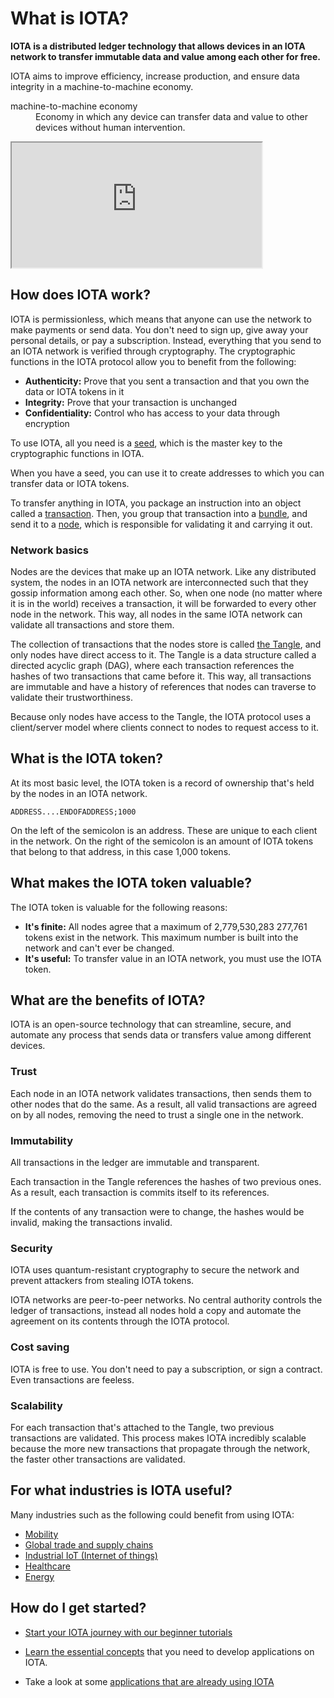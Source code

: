 # What is IOTA?

**IOTA is a distributed ledger technology that allows devices in an IOTA network to transfer immutable data and value among each other for free.**

IOTA aims to improve efficiency, increase production, and ensure data integrity in a machine-to-machine economy.

<dl><dt>machine-to-machine economy</dt><dd>Economy in which any device can transfer data and value to other devices without human intervention.</dd></dl>

<iframe src="https://www.youtube.com/embed/Gr-LstcDcAw" width="400" height="200"></iframe>

## How does IOTA work?

IOTA is permissionless, which means that anyone can use the network to make payments or send data. You don't need to sign up, give away your personal details, or pay a subscription. Instead, everything that you send to an IOTA network is verified through cryptography. The cryptographic functions in the IOTA protocol allow you to benefit from the following:

* **Authenticity:** Prove that you sent a transaction and that you own the data or IOTA tokens in it
* **Integrity:** Prove that your transaction is unchanged
* **Confidentiality:** Control who has access to your data through encryption

To use IOTA, all you need is a [seed](../introduction/what-is-a-seed.md), which is the master key to the cryptographic functions in IOTA.

When you have a seed, you can use it to create addresses to which you can transfer data or IOTA tokens.

To transfer anything in IOTA, you package an instruction into an object called a [transaction](../introduction/what-is-a-transaction.md). Then, you group that transaction into a [bundle](../introduction/what-is-a-bundle.md), and send it to a [node](../introduction/what-is-a-node.md), which is responsible for validating it and carrying it out.

### Network basics

Nodes are the devices that make up an IOTA network. Like any distributed system, the nodes in an IOTA network are interconnected such that they gossip information among each other. So, when one node (no matter where it is in the world) receives a transaction, it will be forwarded to every other node in the network. This way, all nodes in the same IOTA network can validate all transactions and store them.

The collection of transactions that the nodes store is called [the Tangle](../introduction/what-is-the-tangle.md), and only nodes have direct access to it. The Tangle is a data structure called a directed acyclic graph (DAG), where each transaction references the hashes of two transactions that came before it. This way, all transactions are immutable and have a history of references that nodes can traverse to validate their trustworthiness.

Because only nodes have access to the Tangle, the IOTA protocol uses a client/server model where clients connect to nodes to request access to it.

## What is the IOTA token?

At its most basic level, the IOTA token is a record of ownership that's held by the nodes in an IOTA network.

    ADDRESS....ENDOFADDRESS;1000

On the left of the semicolon is an address. These are unique to each client in the network. On the right of the semicolon is an amount of IOTA tokens that belong to that address, in this case 1,000 tokens.

## What makes the IOTA token valuable?

The IOTA token is valuable for the following reasons:

* **It's finite:** All nodes agree that a maximum of 2,779,530,283 277,761 tokens exist in the network. This maximum number is built into the network and can't ever be changed.
* **It's useful:** To transfer value in an IOTA network, you must use the IOTA token. 

## What are the benefits of IOTA?

IOTA is an open-source technology that can streamline, secure, and automate any process that sends data or transfers value among different devices.

### Trust

Each node in an IOTA network validates transactions, then sends them to other nodes that do the same. As a result, all valid transactions are agreed on by all nodes, removing the need to trust a single one in the network.

### Immutability

All transactions in the ledger are immutable and transparent.

Each transaction in the Tangle references the hashes of two previous ones. As a result, each transaction is commits itself to its references.

If the contents of any transaction were to change, the hashes would be invalid, making the transactions invalid.

### Security

IOTA uses quantum-resistant cryptography to secure the network and prevent attackers from stealing IOTA tokens.

IOTA networks are peer-to-peer networks. No central authority controls the ledger of transactions, instead all nodes hold a copy and automate the agreement on its contents through the IOTA protocol.

### Cost saving

IOTA is free to use. You don't need to pay a subscription, or sign a contract. Even transactions are feeless.

### Scalability

For each transaction that's attached to the Tangle, two previous transactions are validated. This process makes IOTA incredibly scalable because the more new transactions that propagate through the network, the faster other transactions are validated.

## For what industries is IOTA useful?
Many industries such as the following could benefit from using IOTA:

* [Mobility](https://www.iota.org/verticals/mobility-automotive)
* [Global trade and supply chains](https://www.iota.org/verticals/global-trade-supply-chains)
* [Industrial IoT (Internet of things)](https://www.iota.org/verticals/industrial-iot)
* [Healthcare](https://www.iota.org/verticals/ehealth)
* [Energy](https://www.iota.org/verticals/smart-energy)

## How do I get started?

* [Start your IOTA journey with our beginner tutorials](../tutorials/get-started.md)

* [Learn the essential concepts](root://dev-essentials/0.1/introduction/overview.md) that you need to develop applications on IOTA.

* Take a look at some [applications that are already using IOTA](../references/use-cases.md)
